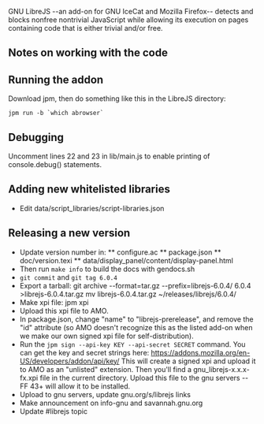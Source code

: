 GNU LibreJS --an add-on for GNU IceCat and Mozilla Firefox-- detects and
blocks nonfree nontrivial JavaScript while allowing its execution on
pages containing code that is either trivial and/or free.


Notes on working with the code
-------------------------------
## Running the addon
Download jpm, then do something like this in the LibreJS
directory:

    jpm run -b `which abrowser`

## Debugging
Uncomment lines 22 and 23 in lib/main.js to enable printing of
console.debug() statements.

## Adding new whitelisted libraries ##
* Edit data/script_libraries/script-libraries.json

## Releasing a new version
* Update version number in:
** configure.ac
** package.json
** doc/version.texi
** data/display_panel/content/display-panel.html
* Then run `make info` to build the docs with gendocs.sh
* `git commit` and `git tag 6.0.4`
* Export a tarball:
    git archive --format=tar.gz --prefix=librejs-6.0.4/ 6.0.4 >librejs-6.0.4.tar.gz
    mv librejs-6.0.4.tar.gz ~/releases/librejs/6.0.4/
* Make xpi file: jpm xpi
* Upload this xpi file to AMO.
* In package.json, change "name" to "librejs-prerelease", and remove
  the "id" attribute (so AMO doesn't recognize this as the listed
  add-on when we make our own signed xpi file for self-distribution).
* Run the `jpm sign --api-key KEY --api-secret SECRET` command. You can
  get the key and secret strings here:
  https://addons.mozilla.org/en-US/developers/addon/api/key/
  This will create a signed xpi and upload it to AMO as an "unlisted"
  extension. Then you'll find a gnu_librejs-x.x.x-fx.xpi file in the
  current directory. Upload this file to the gnu servers -- FF 43+
  will allow it to be installed.
* Upload to gnu servers, update gnu.org/s/librejs links
* Make announcement on info-gnu and savannah.gnu.org
* Update #librejs topic
